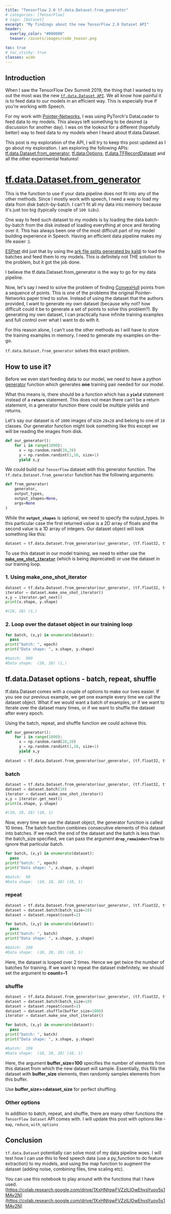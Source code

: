 ```yaml
---
title: "Tensorflow 2.0 tf.data.Dataset.from_generator"
# categories: [TensorFlow]
# tags: [Dataset]
excerpt: "My findings about the new TensorFlow 2.0 Dataset API"
header:
  overlay_color: "#000000"
  teaser: /assets/images/code_teaser.png

toc: true
# toc_sticky: true
classes: wide
---
```


<script type="text/javascript" async
  src="https://cdnjs.cloudflare.com/ajax/libs/mathjax/2.7.5/MathJax.js?config=TeX-MML-AM_CHTML">
</script>

## Introduction

When I saw the TensorFlow Dev Summit 2019, the thing that I wanted to try out the most was the new [`tf.data.Dataset API`](https://www.tensorflow.org/api_docs/python/tf/data/Dataset). We all know how painful it is to feed data to our models in an efficient way. This is especially true if you're working with Speech.

For my work with [Pointer-Networks](https://arxiv.org/abs/1506.03134), I was using PyTorch's DataLoader to feed data to my models. This always left something to be desired (a discussion for another day). I was on the lookout for a different (hopefully better) way to feed data to my models when I heard about tf.data.Dataset.

This post is my exploration of the API, I will try to keep this post updated as I go about my exploration.
I am exploring the following APIs: [tf.data.Dataset.from_generator](https://www.tensorflow.org/versions/r2.0/api_docs/python/tf/data/Dataset#from_generator), [tf.data.Options](https://www.tensorflow.org/versions/r2.0/api_docs/python/tf/data/Options), [tf.data.TFRecordDataset](https://www.tensorflow.org/versions/r2.0/api_docs/python/tf/data/TFRecordDataset) and all the other experimental features!


# [tf.data.Dataset.from_generator](https://www.tensorflow.org/versions/r2.0/api_docs/python/tf/data/Dataset#from_generator) 

This is the function to use if your data pipeline does not fit into any of the other methods.
Since I mostly work with speech, I need a way to load my data from disk batch-by-batch. I can't fit all my data into memory because it's just too big (typically couple of `100 GiBs`).

One way to feed such dataset to my models is by loading the data batch-by-batch from the disk instead of loading everything at once and iterating over it. This has always been one of the most difficult part of my model building experience in Speech. Having an efficient data pipeline makes my life easier :).

[ESPnet](https://github.com/espnet/espnet) did just that by using the [ark file splits generated by kaldi](http://kaldi-asr.org/doc/io.html) to load the batches and feed them to my models. This is definitely not THE solution to the problem, but it got the job done.

I believe the tf.data.Dataset.from_generator is the way to go for my data pipeline.

Now, let's say I need to solve the problem of finding [ConvexHull](https://en.wikipedia.org/wiki/Convex_hull) points from a sequence of points. This is one of the problems the original Pointer-Networks paper tried to solve. Instead of using the dataset that the authors provided, I want to generate my own dataset (because why not? how difficult could it be to generate a set of points to solve this problem?). By generating my own dataset, I can practically have infinite training examples and full control over what I want to do with it.

For this reason alone, I can't use the other methods as I will have to store the training examples in memory. I need to generate my examples on-the-go.

`tf.data.Dataset.from_generator` solves this exact problem.

## How to use it?

Before we even start feeding data to our model, we need to have a python [generator](https://www.programiz.com/python-programming/generator) function which generates **one** training pair needed for our model.

What this means is, there should be a function which has a **`yield`** statement instead of a **`return`** statement. This does not mean there can't be a return statement, in a generator function there could be multiple yields and returns.

Let's say our dataset is of `1000` images of size `28x28` and belong to one of `10` classes. Our generator function might look something like this except we will be reading the images from disk.


```python
def our_generator():
    for i in range(1000):
      x = np.random.rand(28,28)
      y = np.random.randint(1,10, size=1)
      yield x,y
```

We could build our `TensorFlow` dataset with this generator function.
The `tf.data.Dataset.from_generator` function has the following arguments:

```python
def from_generator(
    generator,
    output_types,
    output_shapes=None,
    args=None
)
```

While the **`output_shapes`** is optional, we need to specify the output_types. In this particular case the first returned value is a 2D array of floats and the second value is a 1D array of integers. Our dataset object will look something like this:

```python
dataset = tf.data.Dataset.from_generator(our_generator, (tf.float32, tf.int16))
```

To use this dataset in our model training, we need to either use the [**`make_one_shot_iterator`**](https://www.tensorflow.org/api_docs/python/tf/data/make_one_shot_iterator) (which is being deprecated) or use the dataset in our training loop.

### 1. Using make_one_shot_iterator

```python
dataset = tf.data.Dataset.from_generator(our_generator, (tf.float32, tf.int16))
iterator = dataset.make_one_shot_iterator()
x,y = iterator.get_next()
print(x.shape, y.shape)

#(28, 28) (1,)
```

### 2. Loop over the dataset object in our training loop

```python
for batch, (x,y) in enumerate(dataset):
  pass
print("batch: ", epoch)
print("Data shape: ", x.shape, y.shape)

#batch:  999
#Data shape:  (28, 28) (1,)
```

## tf.data.Dataset options - batch, repeat, shuffle

tf.data.Dataset comes with a couple of options to make our lives easier. If you see our previous example, we get one example every time we call the dataset object. What if we would want a batch of examples, or if we want to iterate over the dataset many times, or if we want to shuffle the dataset after every epoch.

Using the batch, repeat, and shuffle function we could achieve this.

```python
def our_generator():
    for i in range(1000):
      x = np.random.rand(28,28)
      y = np.random.randint(1,10, size=1)
      yield x,y
    
dataset = tf.data.Dataset.from_generator(our_generator, (tf.float32, tf.int16))
```
### batch

```python
dataset = tf.data.Dataset.from_generator(our_generator, (tf.float32, tf.int16))
dataset = dataset.batch(10)
iterator = dataset.make_one_shot_iterator()
x,y = iterator.get_next()
print(x.shape, y.shape)

#(10, 28, 28) (10, 1)
```

Now, every time we use the dataset object, the generator function is called 10 times. The batch function combines consecutive elements of this dataset into batches.
If we reach the end of the dataset and the batch is less than the batch_size specified, we can pass the argument **`drop_remainder=True`** to ignore that particular batch.


```python
for batch, (x,y) in enumerate(dataset):
  pass
print("batch: ", epoch)
print("Data shape: ", x.shape, y.shape)

#batch:  99
#Data shape:  (10, 28, 28) (10, 1)
```

### repeat


```python
dataset = tf.data.Dataset.from_generator(our_generator, (tf.float32, tf.int16))
dataset = dataset.batch(batch_size=10)
dataset = dataset.repeat(count=2)

for batch, (x,y) in enumerate(dataset):
  pass
print("batch: ", batch)
print("Data shape: ", x.shape, y.shape)

#batch:  199
#Data shape:  (10, 28, 28) (10, 1)
```
Here, the dataset is looped over 2 times. Hence we get twice the number of batches for training. If we want to repeat the dataset indefinitely, we should set the argument to **count=-1**

### shuffle

```python
dataset = tf.data.Dataset.from_generator(our_generator, (tf.float32, tf.int16))
dataset = dataset.batch(batch_size=10)
dataset = dataset.repeat(count=2)
dataset = dataset.shuffle(buffer_size=1000)
iterator = dataset.make_one_shot_iterator()

for batch, (x,y) in enumerate(dataset):
  pass
print("batch: ", batch)
print("Data shape: ", x.shape, y.shape)

#batch:  199
#Data shape:  (10, 28, 28) (10, 1)
```

Here, the argument **buffer_size=100** specifies the number of elements from this dataset from which the new dataset will sample. Essentially, this fills the dataset with **buffer_size** elements, then randomly samples elements from this buffer.

Use **buffer_size>=dataset_size** for perfect shuffling.

### Other options

In addition to batch, repeat, and shuffle, there are many other functions the `TensorFlow Dataset` API comes with. I will update this post with options like - `map`, `reduce`, `with_options`


## Conclusion

`tf.data.Dataset` potentially can solve most of my data pipeline woes. I will test how I can use this to feed speech data (use a py_function to do feature extraction) to my models, and using the map function to augment the dataset (adding noise, combining files, time scaling etc).

You can use this notebook to play around with the functions that I have used.
[https://colab.research.google.com/drive/1XxHNtgwFVZzILlOwEhvsYuov5s1MAy2N](https://colab.research.google.com/drive/1XxHNtgwFVZzILlOwEhvsYuov5s1MAy2N)